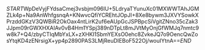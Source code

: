 $START$WpDeVyjFYdsaCmej3vsbjm096lU+5LdryaTYunuXc01MXWWTAhJGMZLk4p+Na9AnWhfgsnqA+KNwvcQfiYCREhtJOpJI+8Xe8bywm3JXVYSowkXPrzddGKzV3QWBiR2OkOax4ntLirK2uf6eAUpGcJSPBpcSiVgitZNno35cZak3JJpm09rGWXHXAIAv0vB4Hm1YSpj389nDTpLt8mJVtMyOnjGfWMJq7nmtc9w8k7+Q4/zbyCTIqMbYxLX+zXHKI1SbmYEXsO0ehc8ZvkeJQ7o9OencQwZosYtqKD4zENrsigX+yp4p2890PAS3LMjReuDIEBoF522Oj/wouIYtnA==$END$